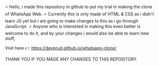 ⭐ Hello, i made this repository in github to put my trial in making the clone of WhatsApp Web.
⭐ Currently this is only made of HTML & CSS as i didn't learn JS yet but i am going to make changes to this as i go through JavaScript.
⭐ Anyone who is interested in making this even better is welcome to do it, and by your changes i would also be able to learn new stuff,

Visit here 👉 https://devprud.github.io/whatsapp-clone/

THANK YOU IF YOU MADE ANY CHANGES TO THIS REPOSITORY.
